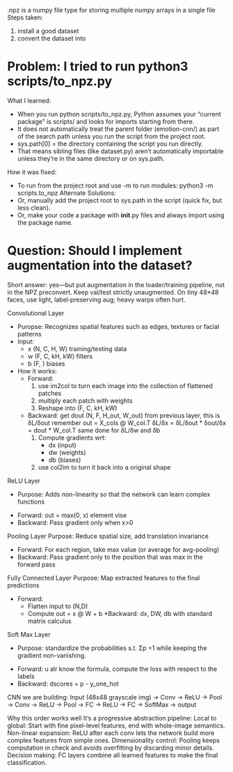 .npz is a numpy file type for storing multiple numpy arrays in a single file
Steps taken:
1. install a good dataset
2. convert the dataset into 

# Problem: I tried to run python3 scripts/to_npz.py
What I learned:
- When you run python scripts/to_npz.py, Python assumes your “current package” is scripts/ and looks for imports starting from there.
- It does not automatically treat the parent folder (emotion-cnn/) as part of the search path unless you run the script from the project root.
- sys.path[0] = the directory containing the script you run directly.
- That means sibling files (like dataset.py) aren’t automatically importable unless they’re in the same directory or on sys.path.

How it was fixed:
- To run from the project root and use -m to run modules: python3 -m scripts.to_npz
Alternate Solutions:
- Or, manually add the project root to sys.path in the script (quick fix, but less clean).
- Or, make your code a package with __init__.py files and always import using the package name.

# Question: Should I implement augmentation into the dataset?
Short answer: yes—but put augmentation in the loader/training pipeline, not in the NPZ preconvert. Keep val/test strictly unaugmented. On tiny 48×48 faces, use light, label‑preserving aug; heavy warps often hurt.



Convolutional Layer 
- Puropse: Recognizes spatial features such as edges, textures or facial patterns 
- Input:
    - x (N, C, H, W) training/testing data
    - w (F, C, kH, kW) filters
    - b (F, ) biases
- How it works:
    -  Forward: 
        1. use im2col to turn each image into the collection of flattened patches
        2. multiply each patch with weights
        3. Reshape into (F, C, kH, kW)
    - Backward:
    get dout (N, F, H_out, W_out) from previous layer, this is δL/δout
    remember out = X_cols @ W_col.T 
    δL/δx = δL/δout * δout/δx = dout * W_col.T
    same done for δL/δw and δb
         1. Compute gradients wrt:
            * dx (input) 
            * dw (weights)
            * db (biases)
        2. use col2im to turn it back into a original shape

ReLU Layer
- Purpose: Adds non-linearity so that the network can learn complex functions
* Forward: out = max(0, x) element vise
* Backward: Pass gradient only when x>0 


Pooling Layer
Purpose: Reduce spatial size, add translation invariance 
* Forward: For each region, take max value (or average for avg-pooling)
* Backward: Pass gradient only to the position that was max in the forward pass

Fully Connected Layer
Purpose: Map extracted features to the final predictions
* Forward:
    - Flatten input to (N,D)
    - Compute out = x @ W + b
*Backward: dx, DW, db with standard matrix calculus

Soft Max Layer
- Purpose: standardize the probabilities s.t. Σp =1 while keeping the gradient non-vanishing. 
* Forward: u alr know the formula, compute the loss with respect to the labels
* Backward: dscores = p - y_one_hot

CNN we are building:
Input (48x48 grayscale img) → 
Conv → ReLU → Pool →
Conv → ReLU → Pool →
FC → ReLU →
FC → SoftMax → output

Why this order works well
It’s a progressive abstraction pipeline:
Local to global: Start with fine pixel-level features, end with whole-image semantics.
Non-linear expansion: ReLU after each conv lets the network build more complex features from simple ones.
Dimensionality control: Pooling keeps computation in check and avoids overfitting by discarding minor details.
Decision making: FC layers combine all learned features to make the final classification.
